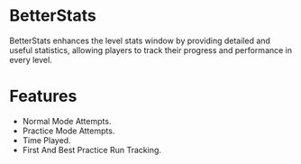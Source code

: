 # <cb>BetterStats</c>
BetterStats enhances the level stats window by providing detailed and useful statistics, 
allowing players to track their progress and performance in every level.

# <cg>Features</c>
- Normal Mode Attempts.
- Practice Mode Attempts.
- Time Played.
- First And Best Practice Run Tracking.
